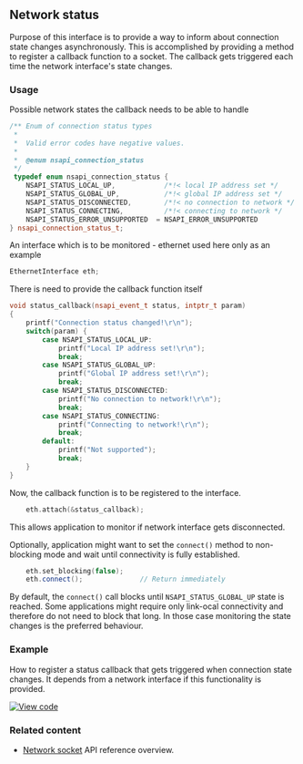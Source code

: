 <h2 id="network-status">Network status</h2>

Purpose of this interface is to provide a way to inform about connection state changes asynchronously. This is accomplished
by providing a method to register a callback function to a socket. The callback gets triggered each time the network interface's state changes.

### Usage


Possible network states the callback needs to be able to handle

```cpp
/** Enum of connection status types
 *
 *  Valid error codes have negative values.
 *
 *  @enum nsapi_connection_status
 */
 typedef enum nsapi_connection_status {
    NSAPI_STATUS_LOCAL_UP,            /*!< local IP address set */
    NSAPI_STATUS_GLOBAL_UP,           /*!< global IP address set */
    NSAPI_STATUS_DISCONNECTED,        /*!< no connection to network */
    NSAPI_STATUS_CONNECTING,          /*!< connecting to network */
    NSAPI_STATUS_ERROR_UNSUPPORTED  = NSAPI_ERROR_UNSUPPORTED
} nsapi_connection_status_t;
```

An interface which is to be monitored - ethernet used here only as an example

```cpp
EthernetInterface eth;
```

There is need to provide the callback function itself

```cpp
void status_callback(nsapi_event_t status, intptr_t param)
{
    printf("Connection status changed!\r\n");
    switch(param) {
        case NSAPI_STATUS_LOCAL_UP:
            printf("Local IP address set!\r\n");
            break;
        case NSAPI_STATUS_GLOBAL_UP:
            printf("Global IP address set!\r\n");
            break;
        case NSAPI_STATUS_DISCONNECTED:
            printf("No connection to network!\r\n");
            break;
        case NSAPI_STATUS_CONNECTING:
            printf("Connecting to network!\r\n");
            break;
        default:
            printf("Not supported");
            break;
    }
}
```

Now, the callback function is to be registered to the interface.

```cpp
    eth.attach(&status_callback);
```

This allows application to monitor if network interface gets disconnected.

Optionally, application might want to set the `connect()` method to non-blocking mode and wait until connectivity is fully established.

```cpp
    eth.set_blocking(false);
    eth.connect();              // Return immediately
```

By default, the `connect()` call blocks until `NSAPI_STATUS_GLOBAL_UP` state is reached. Some applications might require only link-ocal connectivity and therefore do not need to block that long. In those case monitoring the state changes is the preferred behaviour.

### Example

How to register a status callback that gets triggered when connection state changes. It depends from a network interface
if this functionality is provided.

[![View code](https://www.mbed.com/embed/?url=https://os.mbed.com/teams/mbed_example/code/TCPSocket_ConnStateCb_Example/)](https://os.mbed.com/teams/mbed_example/code/TCPSocket_ConnStateCb_Example/file/8a8191e3d305/main.cpp)

### Related content

- [Network socket](/docs/development/reference/network-socket.html) API reference overview.
